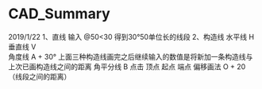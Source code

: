 # CAD_Summary
2019/1/22
1、直线 输入 @50<30 得到30°50单位长的线段
2、构造线 
  水平线 H
  垂直线 V                
  角度线 A + 30°         上面三种构造线画完之后继续输入的数值是将新加一条构造线与上次已画构造线之间的距离
  角平分线 B 点击  顶点 起点 端点
  偏移画法 O + 20 （线段之间的距离）
